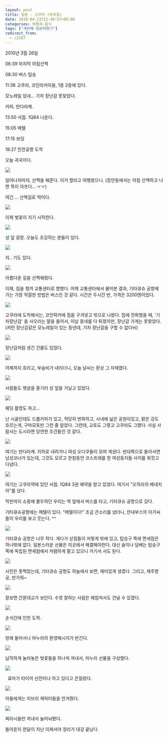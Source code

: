 ```yaml
---
layout: post
title: 일본 - 고쿠라 (귀국일)
date: 2010-04-23T12:40:57+09:00
categories: 여행과-음식
tags: ["세번째-일본여행기"]
redirect_from:
  - /2187
---
```


2010년 3월 26일

> 

06:39 마지막 아침산책

08:30 버스 탑승

11:38 고쿠라, 코인라커이용, 1층 2층에 있다.

모노레일 있네... 기차 장난감 못찾았다.

커피. 만다라케.

13:50 서점. 1Q84 나온다.

15:05 메텔

17:15 보딩

18:27 인천공항 도착

오늘 귀국이다.

![ ](/assets/media/uploads_1_cfile25.uf.133C72274BD0E739489CEF.jpg)

일어나자마자, 산책을 해준다. 이거 할라고 여행왔으니. (장안동에서는 아침 산책하고 나면 목이 아프다... ㅜㅜ)

여긴 ... 산책길로 딱이다.

![ ](/assets/media/uploads_1_cfile25.uf.203C72274BD0E737476BDC.jpg)

이제 벚꽃이 지기 시작한다.

 

![ ](/assets/media/uploads_1_cfile24.uf.113C72274BD0E73B4A6EB6.jpg)

성 앞 광장. 오늘도 조깅하는 분들이 있다.

![ ](/assets/media/uploads_1_cfile9.uf.173C72274BD0E73D4EC384.jpg)

저.. 기도 있다.

 

![ ](/assets/media/uploads_1_cfile29.uf.193C72274BD0E73E4FB590.jpg)

아름다운 길을 산책해줬다.

이제, 짐을 챙겨 교통센터로 향했다. 어제 교통센타에서 물어본 결과, 기타큐슈 공항에 가는 가장 적절한 방법은 버스인 것 같다. 시간은 두시간 반, 가격은 3200엔이었다.

![ ](/assets/media/uploads_1_cfile30.uf.193C72274BD0E73F50D65F.jpg)

고쿠라에 도착해서는, 코인락커에 짐을 구겨넣고 밖으로 나왔다. 집에 전화했을 때, '기차장난감' 을 사오라는 말을 들어서, 이날 동네를 다 뒤졌지만, 장난감 가게는 못찾았다. (저런 장난감같은 모노레일이 있는 동넨데, 기차 장난감을 구할 수 없다뉘)

![ ](/assets/media/uploads_1_cfile4.uf.193C72274BD0E740518CA1.jpg)

장난감처럼 생긴 건물도 있었다.

![ ](/assets/media/uploads_1_cfile2.uf.133C72274BD0E7415488C9.jpg)

어제까지 흐리고, 부슬비가 내리더니, 오늘 날씨는 환상 그 자체였다.

![ ](/assets/media/uploads_1_cfile7.uf.203C72274BD0E74052CAC0.jpg)

사람들도 햇살을 즐기러 성 앞을 거닐고 있었다.

![ ](/assets/media/uploads_1_cfile25.uf.123C72274BD0E741531363.jpg)

웨딩 촬영도 하고...

난 시골인데도 드롭커피가 있고, 적당히 번화하고, 시내에 넓은 공원이있고, 맑은 강도 흐르는게, 구마모토만 그런 줄 알았다. 그런데, 교토도 그렇고 고쿠라도 그랬다. 사실 사람사는 도시라면 당연한 조건들인 것 같다.

 

![ ](/assets/media/uploads_1_cfile22.uf.143C72274BD0E74155B2B1.jpg)

여기는 만다라케. 지하로 내려가니 여성 오다쿠들이 모여 계셨다. 반대쪽으로 돌아서면 남성코너가 있는데, 그것도 모르고 한참동안 코스프레를 한 여성동지들 사이를 휘젓고 다녔다.

 

![ ](/assets/media/uploads_1_cfile8.uf.163C72274BD0E742566D8A.jpg)

여기는 고쿠라역에 있던 서점. 1Q84 3권 예약을 받고 있었다. 여기서 "오하라의 베네치아"를 샀다.

막판까지 쇼핑에 몰두하던 우리는 역 앞에서 버스를 타고, 기타큐슈 공항으로 갔다.

기타큐슈공항에는 메텔이 있다. "메텔이다!" 조금 큰소리를 냈더니, 안내부스의 아가씨들이 우리를 보고 웃는다. ^^

![ ](/assets/media/uploads_1_cfile23.uf.193C72274BD0E74358F45A.jpg)

기타큐슈 공항은 너무 작다. 게다가 상점들이 저렇게 밖에 있고, 탑승구 쪽에 면세점은 하나밖에 없다. 일본스러운 선물은 이곳에서 해결해야한다. 대신 술이나 담배는 탑승구 쪽에 독립된 면세점에서 저렴하게 팔고 있으니 거기서 사도 된다.

![ ](/assets/media/uploads_1_cfile25.uf.113C72274BD0E744593211.jpg)

사진은 못찍었는데, 기타큐슈 공항도 하늘에서 보면, 재미있게 생겼다. 그리고, 제주항공, 반가워~

![ ](/assets/media/uploads_1_cfile24.uf.193C72274BD0E7445A9708.jpg)

잘보면 간몬대교가 보인다. 수영 잘하는 사람은 헤엄쳐서도 건널 수 있겠다.

 

![ ](/assets/media/uploads_1_cfile3.uf.203C72274BD0E7445BA75A.jpg)

순식간에 인천 도착.

 

![ ](/assets/media/uploads_1_cfile21.uf.123C72274BD0E7455C9962.jpg)

방에 들어서니 마누라의 환영메시지가 반긴다.

 

![ ](/assets/media/uploads_1_cfile5.uf.133C72274BD0E7455DB520.jpg)

납작하게 눌러놓은 벚꽃들을 하나씩 꺼내서, 마누라 선물을 구성했다.

 

![ ](/assets/media/uploads_1_cfile1.uf.203C72274BD0E74962A5E9.jpg)

  료마가 타이어 선전이나 하고 있다고 꼰질렀다.

![ ](/assets/media/uploads_1_cfile29.uf.1959000F4BD0F02C727F33.jpg)

아들에게는 지브리 캐릭터들을 안겨줬다.

 

![ ](/assets/media/uploads_1_cfile4.uf.163C72274BD0E7465F0C19.jpg)

찌라시들만 꺼내서 늘어놔봤다.

돌아온지 한달이 지난 이제서야 정리가 대강 끝났다.

 
